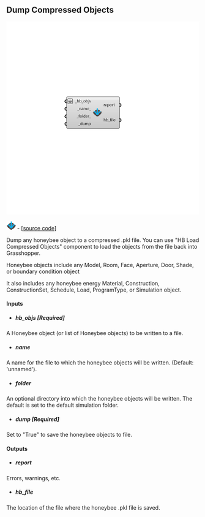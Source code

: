 ## Dump Compressed Objects

![](../../images/components/Dump_Compressed_Objects.png)

![](../../images/icons/Dump_Compressed_Objects.png) - [[source code]](https://github.com/ladybug-tools/honeybee-grasshopper-core/blob/master/ladybug_grasshopper/src//HB%20Dump%20Compressed%20Objects.py)


Dump any honeybee object to a compressed .pkl file. You can use "HB Load Compressed Objects" component to load the objects from the file back into Grasshopper. 

Honeybee objects include any Model, Room, Face, Aperture, Door, Shade, or boundary condition object 

It also includes any honeybee energy Material, Construction, ConstructionSet, Schedule, Load, ProgramType, or Simulation object. 



#### Inputs
* ##### hb_objs [Required]
A Honeybee object (or list of Honeybee objects) to be written to a file. 
* ##### name 
A name for the file to which the honeybee objects will be written. (Default: 'unnamed'). 
* ##### folder 
An optional directory into which the honeybee objects will be written.  The default is set to the default simulation folder. 
* ##### dump [Required]
Set to "True" to save the honeybee objects to file. 

#### Outputs
* ##### report
Errors, warnings, etc. 
* ##### hb_file
The location of the file where the honeybee .pkl file is saved. 